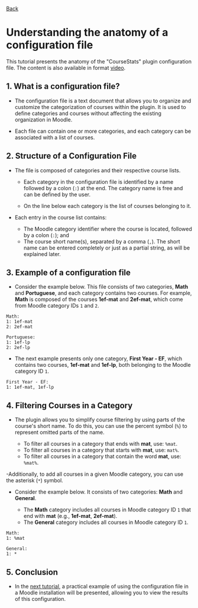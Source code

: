 [Back](../README.md)

# Understanding the anatomy of a configuration file

This tutorial presents the anatomy of the "CourseStats" plugin configuration file. The content is also available in format [video](https://www.youtube.com/watch?v=b8SyizBfEIs).

## 1. What is a configuration file?
- The configuration file is a text document that allows you to organize and customize the categorization of courses within the plugin. It is used to define categories and courses without affecting the existing organization in Moodle.
  
- Each file can contain one or more categories, and each category can be associated with a list of courses.


## 2. Structure of a Configuration File

- The file is composed of categories and their respective course lists.

    - Each category in the configuration file is identified by a name followed by a colon (`:`) at the end. The category name is free and can be defined by the user.

    - On the line below each category is the list of courses belonging to it.

- Each entry in the course list contains:

    - The Moodle category identifier where the course is located, followed by a colon (`:`); and
    - The course short name(s), separated by a comma (`,`). The short name can be entered completely or just as a partial string, as will be explained later.

## 3. Example of a configuration file

- Consider the example below. This file consists of two categories, **Math** and **Portuguese**, and each category contains two courses. For example, **Math** is composed of the courses **1ef-mat** and **2ef-mat**, which come from Moodle category IDs `1` and `2`.

```
Math:
1: 1ef-mat
2: 2ef-mat

Portuguese:
1: 1ef-lp
2: 2ef-lp
```

- The next example presents only one category, **First Year - EF**, which contains two courses, **1ef-mat** and **1ef-lp**, both belonging to the Moodle category ID `1`.
  
```
First Year - EF:
1: 1ef-mat, 1ef-lp
```

## 4. Filtering Courses in a Category

- The plugin allows you to simplify course filtering by using parts of the course's short name. To do this, you can use the percent symbol (`%`) to represent omitted parts of the name.
  
    - To filter all courses in a category that ends with **mat**, use: `%mat`.
    - To filter all courses in a category that starts with **mat**, use: `mat%`.
    - To filter all courses in a category that contain the word **mat**, use: `%mat%`.

-Additionally, to add all courses in a given Moodle category, you can use the asterisk (`*`) symbol.

- Consider the example below. It consists of two categories: **Math** and **General**.

    - The **Math** category includes all courses in Moodle category ID `1` that end with **mat** (e.g., **1ef-mat**, **2ef-mat**). 
    - The **General** category includes all courses in Moodle category ID `1`.

```
Math:
1: %mat

General:
1: *
```

## 5. Conclusion

- In the [next tutorial](config_file_usage.md), a practical example of using the configuration file in a Moodle installation will be presented, allowing you to view the results of this configuration.
